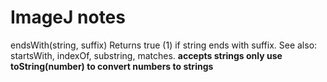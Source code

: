 ImageJ notes
===

endsWith(string, suffix)
Returns true (1) if string ends with suffix. See also: startsWith, indexOf, substring, matches. **accepts strings only use toString(number)  to convert numbers to strings**
